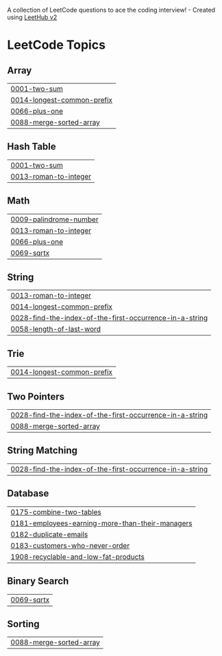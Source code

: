 A collection of LeetCode questions to ace the coding interview! - Created using [LeetHub v2](https://github.com/arunbhardwaj/LeetHub-2.0)
<!---LeetCode Topics Start-->
# LeetCode Topics
## Array
|  |
| ------- |
| [0001-two-sum](https://github.com/janhvviikumar/Pythonsolve/tree/master/0001-two-sum) |
| [0014-longest-common-prefix](https://github.com/janhvviikumar/Pythonsolve/tree/master/0014-longest-common-prefix) |
| [0066-plus-one](https://github.com/janhvviikumar/Pythonsolve/tree/master/0066-plus-one) |
| [0088-merge-sorted-array](https://github.com/janhvviikumar/Pythonsolve/tree/master/0088-merge-sorted-array) |
## Hash Table
|  |
| ------- |
| [0001-two-sum](https://github.com/janhvviikumar/Pythonsolve/tree/master/0001-two-sum) |
| [0013-roman-to-integer](https://github.com/janhvviikumar/Pythonsolve/tree/master/0013-roman-to-integer) |
## Math
|  |
| ------- |
| [0009-palindrome-number](https://github.com/janhvviikumar/Pythonsolve/tree/master/0009-palindrome-number) |
| [0013-roman-to-integer](https://github.com/janhvviikumar/Pythonsolve/tree/master/0013-roman-to-integer) |
| [0066-plus-one](https://github.com/janhvviikumar/Pythonsolve/tree/master/0066-plus-one) |
| [0069-sqrtx](https://github.com/janhvviikumar/Pythonsolve/tree/master/0069-sqrtx) |
## String
|  |
| ------- |
| [0013-roman-to-integer](https://github.com/janhvviikumar/Pythonsolve/tree/master/0013-roman-to-integer) |
| [0014-longest-common-prefix](https://github.com/janhvviikumar/Pythonsolve/tree/master/0014-longest-common-prefix) |
| [0028-find-the-index-of-the-first-occurrence-in-a-string](https://github.com/janhvviikumar/Pythonsolve/tree/master/0028-find-the-index-of-the-first-occurrence-in-a-string) |
| [0058-length-of-last-word](https://github.com/janhvviikumar/Pythonsolve/tree/master/0058-length-of-last-word) |
## Trie
|  |
| ------- |
| [0014-longest-common-prefix](https://github.com/janhvviikumar/Pythonsolve/tree/master/0014-longest-common-prefix) |
## Two Pointers
|  |
| ------- |
| [0028-find-the-index-of-the-first-occurrence-in-a-string](https://github.com/janhvviikumar/Pythonsolve/tree/master/0028-find-the-index-of-the-first-occurrence-in-a-string) |
| [0088-merge-sorted-array](https://github.com/janhvviikumar/Pythonsolve/tree/master/0088-merge-sorted-array) |
## String Matching
|  |
| ------- |
| [0028-find-the-index-of-the-first-occurrence-in-a-string](https://github.com/janhvviikumar/Pythonsolve/tree/master/0028-find-the-index-of-the-first-occurrence-in-a-string) |
## Database
|  |
| ------- |
| [0175-combine-two-tables](https://github.com/janhvviikumar/Pythonsolve/tree/master/0175-combine-two-tables) |
| [0181-employees-earning-more-than-their-managers](https://github.com/janhvviikumar/Pythonsolve/tree/master/0181-employees-earning-more-than-their-managers) |
| [0182-duplicate-emails](https://github.com/janhvviikumar/Pythonsolve/tree/master/0182-duplicate-emails) |
| [0183-customers-who-never-order](https://github.com/janhvviikumar/Pythonsolve/tree/master/0183-customers-who-never-order) |
| [1908-recyclable-and-low-fat-products](https://github.com/janhvviikumar/Pythonsolve/tree/master/1908-recyclable-and-low-fat-products) |
## Binary Search
|  |
| ------- |
| [0069-sqrtx](https://github.com/janhvviikumar/Pythonsolve/tree/master/0069-sqrtx) |
## Sorting
|  |
| ------- |
| [0088-merge-sorted-array](https://github.com/janhvviikumar/Pythonsolve/tree/master/0088-merge-sorted-array) |
<!---LeetCode Topics End-->